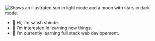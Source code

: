  <img alt="Shows an illustrated sun in light mode and a moon with stars in dark mode." src="https://th.bing.com/th/id/OIP.EHhmOT4qnQWBtOF54ErnPQHaEK?w=89&h=89&c=1&rs=1&qlt=90&r=0&dpr=1.3&pid=InlineBlock">

- 👋 Hi, I’m satish shinde.
- 👀 I’m interested in learning new things. 
- 🌱 I’m currently learning full stack web devlopement.
